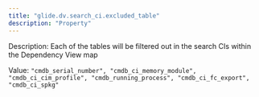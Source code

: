 ```yaml
---
title: "glide.dv.search_ci.excluded_table"
description: "Property"
---
```


Description: Each of the tables will be filtered out in the search CIs within the Dependency View map

Value: `"cmdb_serial_number", "cmdb_ci_memory_module", "cmdb_ci_cim_profile", "cmdb_running_process", "cmdb_ci_fc_export", "cmdb_ci_spkg"`